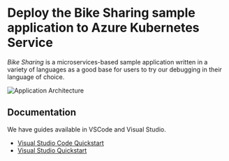 # Deploy the Bike Sharing sample application to Azure Kubernetes Service

*Bike Sharing* is a microservices-based sample application written in a variety of languages as a good base for users to try our debugging in their language of choice.

![Application Architecture](https://github.com/microsoft/mindaro/raw/master/samples/BikeSharingApp/applicationcomponents.png)


## Documentation

We have guides available in VSCode and Visual Studio.

* [Visual Studio Code Quickstart](https://aka.ms/lpk-quickstart-bikes-vscode)
* [Visual Studio Quickstart](https://aka.ms/lpk-quickstart-bikes-vs)
